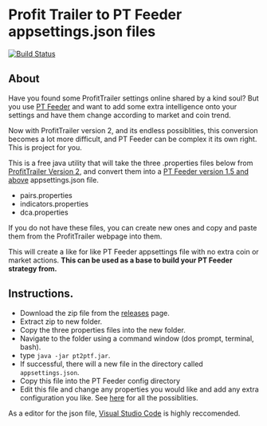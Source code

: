 # Profit Trailer to PT Feeder appsettings.json files

[![Build Status](https://travis-ci.org/mehtadone/PT2PTF.svg?branch=master)](https://travis-ci.org/mehtadone/PT2PTF)

## About

Have you found some ProfitTrailer settings online shared by a kind soul? But you use [PT Feeder](https://wiki.ptfeeder.co/) and want to add some extra intelligence onto your settings and have them change according to market and coin trend. 

Now with ProfitTrailer version 2, and its endless possiblities, this conversion becomes a lot more difficult, and PT Feeder can be complex it its own right. This is project for you. 

This is a free java utility that will take the three .properties files below from [ProfitTrailer Version 2](https://github.com/taniman/profit-trailer), and convert them into a [PT Feeder version 1.5 and above](https://github.com/mehtadone/PTFeeder) appsettings.json file. 

- pairs.properties
- indicators.properties
- dca.properties

If you do not have these files, you can create new ones and copy and paste them from the ProfitTrailer webpage into them. 

This will create a like for like PT Feeder appsettings file with no extra coin or market actions. **This can be used as a base to build your PT Feeder strategy from.** 

## Instructions. 

- Download the zip file from the [releases](https://github.com/mehtadone/PT2PTF/releases) page. 
- Extract zip to new folder. 
- Copy the three properties files into the new folder. 
- Navigate to the folder using a command window (dos prompt, terminal, bash).
- type `java -jar pt2ptf.jar`.
- If successful, there will a new file in the directory called `appsettings.json`.
- Copy this file into the PT Feeder config directory
- Edit this file and change any properties you would like and add any extra configuration you like. See [here](https://wiki.ptfeeder.co/configuration.html#section-groupings) for all the possiblities. 

As a editor for the json file, [Visual Studio Code](https://code.visualstudio.com) is highly reccomended. 
